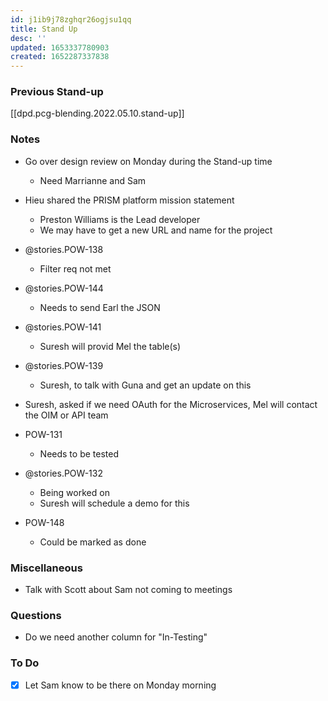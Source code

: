 ```yaml
---
id: j1ib9j78zghqr26ogjsu1qq
title: Stand Up
desc: ''
updated: 1653337780903
created: 1652287337838
---
```


### Previous Stand-up
[[dpd.pcg-blending.2022.05.10.stand-up]]

### Notes
- Go over design review on Monday during the Stand-up time
  - Need Marrianne and Sam
- Hieu shared the PRISM platform mission statement
  - Preston Williams is the Lead developer
  - We may have to get a new URL and name for the project

- @stories.POW-138

  - Filter req not met
- @stories.POW-144

  - Needs to send Earl the JSON
- @stories.POW-141

  - Suresh will provid Mel the table(s)
- @stories.POW-139

  - Suresh, to talk with Guna and get an update on this


- Suresh, asked if we need OAuth for the Microservices, Mel will contact the OIM or API team

- POW-131
  - Needs to be tested
- @stories.POW-132
  - Being worked on
  - Suresh will schedule a demo for this
- POW-148
  - Could be marked as done

### Miscellaneous
- Talk with Scott about Sam not coming to meetings

### Questions
- Do we need another column for "In-Testing"

### To Do
- [x] Let Sam know to be there on Monday morning